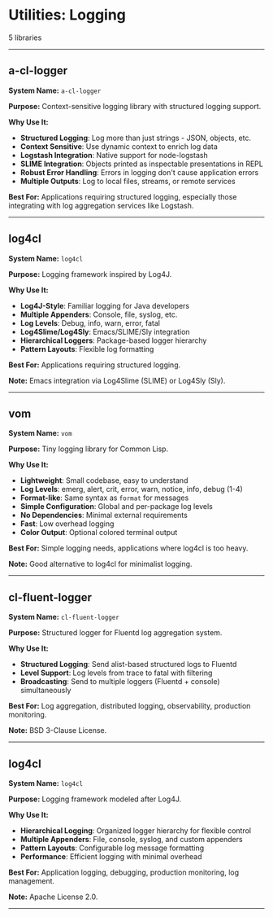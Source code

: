 # Utilities: Logging

5 libraries

---

## a-cl-logger

**System Name:** `a-cl-logger`

**Purpose:** Context-sensitive logging library with structured logging support.

**Why Use It:**
- **Structured Logging**: Log more than just strings - JSON, objects, etc.
- **Context Sensitive**: Use dynamic context to enrich log data
- **Logstash Integration**: Native support for node-logstash
- **SLIME Integration**: Objects printed as inspectable presentations in REPL
- **Robust Error Handling**: Errors in logging don't cause application errors
- **Multiple Outputs**: Log to local files, streams, or remote services

**Best For:** Applications requiring structured logging, especially those integrating with log aggregation services like Logstash.

---


## log4cl

**System Name:** `log4cl`

**Purpose:** Logging framework inspired by Log4J.

**Why Use It:**
- **Log4J-Style**: Familiar logging for Java developers
- **Multiple Appenders**: Console, file, syslog, etc.
- **Log Levels**: Debug, info, warn, error, fatal
- **Log4Slime/Log4Sly**: Emacs/SLIME/Sly integration
- **Hierarchical Loggers**: Package-based logger hierarchy
- **Pattern Layouts**: Flexible log formatting

**Best For:** Applications requiring structured logging.

**Note:** Emacs integration via Log4Slime (SLIME) or Log4Sly (Sly).

---


## vom

**System Name:** `vom`

**Purpose:** Tiny logging library for Common Lisp.

**Why Use It:**
- **Lightweight**: Small codebase, easy to understand
- **Log Levels**: emerg, alert, crit, error, warn, notice, info, debug (1-4)
- **Format-like**: Same syntax as `format` for messages
- **Simple Configuration**: Global and per-package log levels
- **No Dependencies**: Minimal external requirements
- **Fast**: Low overhead logging
- **Color Output**: Optional colored terminal output

**Best For:** Simple logging needs, applications where log4cl is too heavy.

**Note:** Good alternative to log4cl for minimalist logging.

---


## cl-fluent-logger

**System Name:** `cl-fluent-logger`

**Purpose:** Structured logger for Fluentd log aggregation system.

**Why Use It:**
- **Structured Logging**: Send alist-based structured logs to Fluentd
- **Level Support**: Log levels from trace to fatal with filtering
- **Broadcasting**: Send to multiple loggers (Fluentd + console) simultaneously

**Best For:** Log aggregation, distributed logging, observability, production monitoring.

**Note:** BSD 3-Clause License.

---


## log4cl

**System Name:** `log4cl`

**Purpose:** Logging framework modeled after Log4J.

**Why Use It:**
- **Hierarchical Logging**: Organized logger hierarchy for flexible control
- **Multiple Appenders**: File, console, syslog, and custom appenders
- **Pattern Layouts**: Configurable log message formatting
- **Performance**: Efficient logging with minimal overhead

**Best For:** Application logging, debugging, production monitoring, log management.

**Note:** Apache License 2.0.

---


